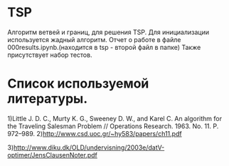 TSP
===
Алгоритм ветвей и границ, для решения TSP.
Для инициализации используется жадный алгоритм.
Отчет о работе в файле 000results.ipynb.(находится в tsp - второй файл в папке)
Также присутствует набор тестов.

Список используемой литературы.
====
1)Little J. D. C., Murty K. G., Sweeney D. W., and Karel C. An algorithm for the Traveling
Salesman Problem // Operations Research. 1963. No. 11. P. 972–989.
2)http://www.csd.uoc.gr/~hy583/papers/ch11.pdf

3)http://www.diku.dk/OLD/undervisning/2003e/datV-optimer/JensClausenNoter.pdf
